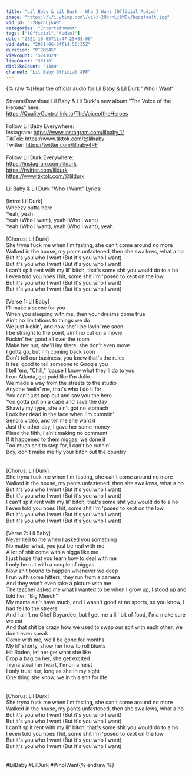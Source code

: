 ```yaml
---
title: "Lil Baby & Lil Durk - Who I Want (Official Audio)"
image: "https:\/\/i.ytimg.com\/vi\/-2UprnLjkW0\/hqdefault.jpg"
vid_id: "-2UprnLjkW0"
categories: "Entertainment"
tags: ["(Official","Audio)"]
date: "2021-10-05T11:47:25+03:00"
vid_date: "2021-06-04T14:56:35Z"
duration: "PT2M54S"
viewcount: "5241029"
likeCount: "56118"
dislikeCount: "1389"
channel: "Lil Baby Official 4PF"
---
```

{% raw %}Hear the official audio for Lil Baby &amp; Lil Durk &quot;Who I Want“<br /><br />Stream/Download Lil Baby &amp; Lil Durk's new album &quot;The Voice of the Heroes&quot; here:<br /><a rel="nofollow" target="blank" href="https://QualityControl.lnk.to/TheVoiceoftheHeroes">https://QualityControl.lnk.to/TheVoiceoftheHeroes</a><br /><br />Follow Lil Baby Everywhere:<br />Instagram: <a rel="nofollow" target="blank" href="https://www.instagram.com/lilbaby_1/​">https://www.instagram.com/lilbaby_1/​</a><br />TikTok: <a rel="nofollow" target="blank" href="https://www.tiktok.com/@lilbaby​">https://www.tiktok.com/@lilbaby​</a> <br />Twitter: <a rel="nofollow" target="blank" href="https://twitter.com/lilbaby4PF">https://twitter.com/lilbaby4PF</a><br /><br />Follow Lil Durk Everywhere:<br /><a rel="nofollow" target="blank" href="https://instagram.com/lildurk">https://instagram.com/lildurk</a><br /><a rel="nofollow" target="blank" href="https://twitter.com/lildurk">https://twitter.com/lildurk</a><br /><a rel="nofollow" target="blank" href="https://www.tiktok.com/@lildurk">https://www.tiktok.com/@lildurk</a><br /><br />Lil Baby &amp; Lil Durk &quot;Who I Want&quot; Lyrics:<br /><br />[Intro: Lil Durk]<br />Wheezy outta here<br />Yeah, yeah<br />Yeah (Who I want), yeah (Who I want)<br />Yeah (Who I want), yeah (Who I want), yeah<br /><br />[Chorus: Lil Durk]<br />She tryna fuck me when I'm fasting, she can't come around no more<br />Walked in the house, my pants unfastened, then she swallows, what a ho<br />But it's you who I want (But it's you who I want)<br />But it's you who I want (But it's you who I want)<br />I can't split rent with my lil' bitch, that's some shit you would do to a ho<br />I even told you hoes I hit, some shit I'm 'posed to kept on the low<br />But it's you who I want (But it's you who I want)<br />But it's you who I want (But it's you who I want)<br /><br />[Verse 1: Lil Baby]<br />I'll make a scene for you<br />When you sleeping with me, then your dreams come true<br />Ain't no limitations to things we do<br />We just kickin', and now shе'll be lovin' me soon<br />I be straight to thе point, ain't no cut on a movie<br />Fuckin' her good all over the room<br />Make her nut, she'll lay there, she don't even move<br />I gotta go, but I'm coming back soon<br />Don't tell our business, you know that's the rules<br />It feel good to tell someone to Google you<br />I tell 'em, &quot;Chill,&quot; 'cause I know what they'll do to you<br />I run Atlanta, get paid like I'm Julio<br />We made a way from the streets to the studio<br />Anyone feelin' me, that's who I do it for<br />You can't just pop out and say you the hero<br />You gotta put on a cape and save the day<br />Shawty my type, she ain't got no stomach<br />Look her dead in the face when I'm cummin'<br />Send a video, and tell me she want it<br />Just the other day, I gave her some money<br />Plead the fifth, I ain't making no comment<br />If it happened to them niggas, we done it<br />Too much shit to step for, I can't be runnin'<br />Boy, don't make me fly your bitch out the country<br /><br /><br />[Chorus: Lil Durk]<br />She tryna fuck me when I'm fasting, she can't come around no more<br />Walked in the house, my pants unfastened, then she swallows, what a ho<br />But it's you who I want (But it's you who I want)<br />But it's you who I want (But it's you who I want)<br />I can't split rent with my lil' bitch, that's some shit you would do to a ho<br />I even told you hoes I hit, some shit I'm 'posed to kept on the low<br />But it's you who I want (But it's you who I want)<br />But it's you who I want (But it's you who I want)<br /><br />[Verse 2: Lil Baby]<br />Never lied to me when I asked you something<br />No matter what, you just be real with me<br />A lot of shit come with a nigga like me<br />I just hope that you learn how to deal with me<br />I only be out with a couple of niggas<br />Now shit bound to happen whenever we deep<br />I run with some hitters, they run from a camera<br />And they won't even take a picture with me<br />The teacher asked me what I wanted to be when I grow up, I stood up and told her, &quot;Big Meech&quot;<br />My mama ain't have much, and I wasn't good at no sports, so you know, I had fell to the streets<br />And I ain't no Chef Boyardee, but I get me a lil' bit of food, I'ma make sure we eat<br />And that shit be crazy how we used to swap our spit with each other, we don't even speak<br />Come with me, we'll be gone for months<br />My lil' shorty, show her how to roll blunts<br />Hit Rodeo, let her get what she like<br />Drop a bag on her, she get excited<br />Tryna steal her heart, I'm on a heist<br />I only trust her, long as she in my sight<br />One thing she know, we in this shit for life<br /><br /><br />[Chorus: Lil Durk]<br />She tryna fuck me when I'm fasting, she can't come around no more<br />Walked in the house, my pants unfastened, then she swallows, what a ho<br />But it's you who I want (But it's you who I want)<br />But it's you who I want (But it's you who I want)<br />I can't split rent with my lil' bitch, that's some shit you would do to a ho<br />I even told you hoes I hit, some shit I'm 'posed to kept on the low<br />But it's you who I want (But it's you who I want)<br />But it's you who I want (But it's you who I want)<br /><br /><br />#LilBaby #LilDurk #WhoIWant{% endraw %}
